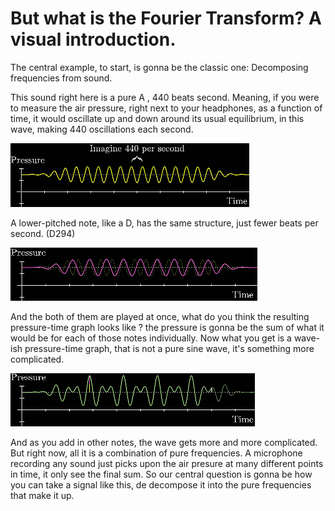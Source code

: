 
# But what is the Fourier Transform? A visual introduction.

The central example, to start, is gonna be the classic one: Decomposing frequencies from sound. 

This sound right here is a pure A , 440 beats second. Meaning, if you were to measure the air pressure, right next to your headphones, as a function of time, it would oscillate up and down around its usual equilibrium, in this wave, making 440 oscillations each second. 

![](../imgs/3b1b_expos_fourier.png)

A lower-pitched note, like a D, has the same structure, just fewer beats per second. (D294)

![](../imgs/3b1b_expos_fourier_1.png)

And the both of them are played at once, what do you think the resulting pressure-time graph looks like ?  the pressure is gonna be the sum of what it would be for each of those notes individually.  Now what you get is a wave-ish pressure-time graph, that is not a pure sine wave, it's something more complicated.

![](../imgs/3b1b_expos_fourier_2.png)

And as you add in other notes, the wave gets more and more complicated. But right now, all it is a combination of pure frequencies.  A microphone recording any sound just picks upon the air presure at many different points in time, it only see the final sum.  So our central question is gonna be how you can take a signal like this, de decompose it into the pure frequencies that make it up.










